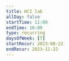 ```yaml
---
title: HCI lab
allDay: false
startTime: 11:00
endTime: 16:00
type: recurring
daysOfWeek: [T]
startRecur: 2023-08-22
endRecur: 2023-11-22
---
```

